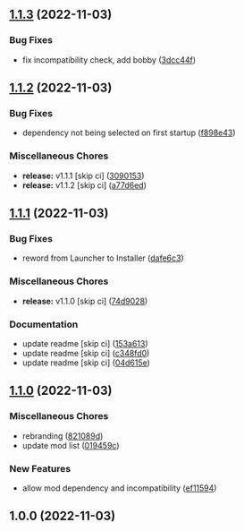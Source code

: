 ## [1.1.3](https://github.com/Wynntils/launchy/compare/v1.1.2...v1.1.3) (2022-11-03)


### Bug Fixes

* fix incompatibility check, add bobby ([3dcc44f](https://github.com/Wynntils/launchy/commit/3dcc44fb2f3671227e079b76b679252423c90e6e))

## [1.1.2](https://github.com/Wynntils/launchy/compare/v1.1.1...v1.1.2) (2022-11-03)


### Bug Fixes

* dependency not being selected on first startup ([f898e43](https://github.com/Wynntils/launchy/commit/f898e43a47d06196cdbc0fdd6d9d75672af363e2))


### Miscellaneous Chores

* **release:** v1.1.1 [skip ci] ([3090153](https://github.com/Wynntils/launchy/commit/3090153426d46888ec0eb08832b8e4c40abd7e0f))
* **release:** v1.1.2 [skip ci] ([a77d6ed](https://github.com/Wynntils/launchy/commit/a77d6edec2de110cf0cb08f00b32750f7a9b0e5b))

## [1.1.1](https://github.com/Wynntils/launchy/compare/v1.1.0...v1.1.1) (2022-11-03)


### Bug Fixes

* reword from Launcher to Installer ([dafe6c3](https://github.com/Wynntils/launchy/commit/dafe6c36b4debd7f9c3aa40d318dfa253f5be591))


### Miscellaneous Chores

* **release:** v1.1.0 [skip ci] ([74d9028](https://github.com/Wynntils/launchy/commit/74d902868d5623402198f7eca63f08fd1c164136))


### Documentation

* update readme [skip ci] ([153a613](https://github.com/Wynntils/launchy/commit/153a6139010c8fbc7c578aeb04e3025f17ffea5d))
* update readme [skip ci] ([c348fd0](https://github.com/Wynntils/launchy/commit/c348fd08a436d957d6f4a974bd646295c5924f59))
* update readme [skip ci] ([04d615e](https://github.com/Wynntils/launchy/commit/04d615ecef04d5312ea8207a7d0820ac49c5d9e7))

## [1.1.0](https://github.com/Wynntils/launchy/compare/v1.0.0...v1.1.0) (2022-11-03)


### Miscellaneous Chores

* rebranding ([821089d](https://github.com/Wynntils/launchy/commit/821089dfacb862ce4915a629c378ce426d4dc1e4))
* update mod list ([019459c](https://github.com/Wynntils/launchy/commit/019459c08640e529afeba530d8f5c8c516d2d492))


### New Features

* allow mod dependency and incompatibility ([ef11594](https://github.com/Wynntils/launchy/commit/ef11594ae38743e4daac89232791877eb1ba8b01))

## 1.0.0 (2022-11-03)

